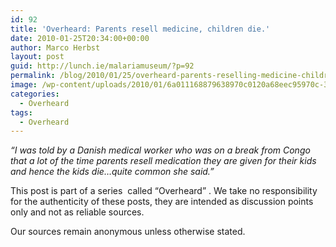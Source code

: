 ```yaml
---
id: 92
title: 'Overheard: Parents resell medicine, children die.'
date: 2010-01-25T20:34:00+00:00
author: Marco Herbst
layout: post
guid: http://lunch.ie/malariamuseum/?p=92
permalink: /blog/2010/01/25/overheard-parents-reselling-medicine-children-dying/
image: /wp-content/uploads/2010/01/6a011168879638970c0120a68eec95970c-320wi3.jpg
categories:
  - Overheard
tags:
  - Overheard
---
```

_&#8220;I was told by a Danish medical worker who was on a break from Congo that a lot of the time parents resell medication they are given for their kids and hence the kids die&#8230;quite common she said.&#8221;_

This post is part of a series  called &#8220;Overheard&#8221; . We take no responsibility for the authenticity of these posts, they are intended as discussion points only and not as reliable sources.

Our sources remain anonymous unless otherwise stated.